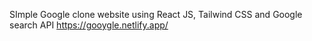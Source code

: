 SImple Google clone website using React JS, Tailwind CSS and Google search API
https://gooygle.netlify.app/
